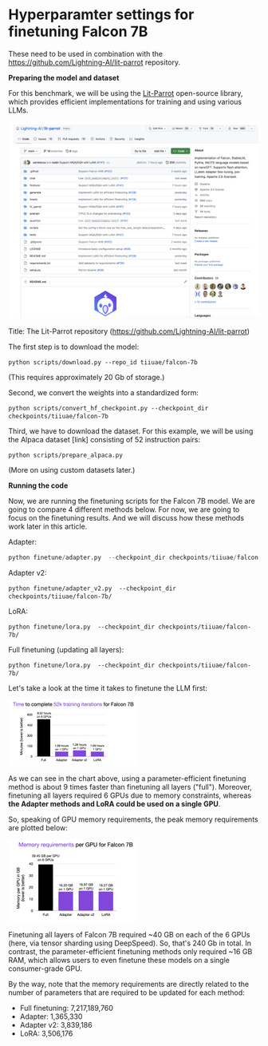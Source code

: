 # Hyperparamter settings for finetuning Falcon 7B



These need to be used in combination with the https://github.com/Lightning-AI/lit-parrot repository.



**Preparing the model and dataset**

For this benchmark, we will be using the [Lit-Parrot](https://github.com/Lightning-AI/lit-parrot) open-source library, which provides efficient implementations for training and using various LLMs.

![lit-parrot](figures/lit-parrot.png)

Title: The Lit-Parrot repository (https://github.com/Lightning-AI/lit-parrot)



The first  step is to download the model:

```
python scripts/download.py --repo_id tiiuae/falcon-7b
```

(This requires approximately 20 Gb of storage.)


Second, we convert the weights into a standardized form:

```
python scripts/convert_hf_checkpoint.py --checkpoint_dir checkpoints/tiiuae/falcon-7b
```

Third, we have to download the dataset. For this example, we will be using the Alpaca dataset [link] consisting of 52 instruction pairs: 

```
python scripts/prepare_alpaca.py
```

(More on using custom datasets later.)

**Running the code**

Now, we are running the finetuning scripts for the Falcon 7B model. We are going to compare 4 different methods below.  For now, we are going to focus on the finetuning results. And we will discuss how these methods work later in this article.

Adapter: 

```python finetune/adapter.py --checkpoint_dir checkpoints/tiiuae/falcon-7b/
python finetune/adapter.py  --checkpoint_dir checkpoints/tiiuae/falcon-7b/
```

Adapter v2: 

```
python finetune/adapter_v2.py  --checkpoint_dir checkpoints/tiiuae/falcon-7b/
```

LoRA: 

```
python finetune/lora.py  --checkpoint_dir checkpoints/tiiuae/falcon-7b/
```

Full finetuning (updating all layers):

```
python finetune/lora.py  --checkpoint_dir checkpoints/tiiuae/falcon-7b/
```

Let's take a look at the time it takes to finetune the LLM first:


<img src="figures/training-time.png" alt="training-time" style="zoom:25%;" />

As we can see in the chart above, using a parameter-efficient finetuning method is about 9 times faster than finetuning all layers ("full"). Moreover, finetuning all layers required 6 GPUs due to memory constraints, whereas **the Adapter methods and LoRA could be used on a single GPU**.

So, speaking of GPU memory requirements, the peak memory requirements are plotted below:



<img src="figures/memory-requirements.png" alt="memory-requirements" style="zoom:25%;" />

Finetuning all layers of Falcon 7B required ~40 GB on each of the 6 GPUs (here, via tensor sharding using DeepSpeed). So, that's 240 Gb in total. In contrast, the parameter-efficient finetuning methods only required ~16 GB RAM, which allows users to even finetune these models on a single consumer-grade GPU.

By the way, note that the memory requirements are directly related to the number of parameters that are required to be updated for each method:

- Full finetuning: 7,217,189,760
- Adapter: 1,365,330
- Adapter v2: 3,839,186
- LoRA: 3,506,176